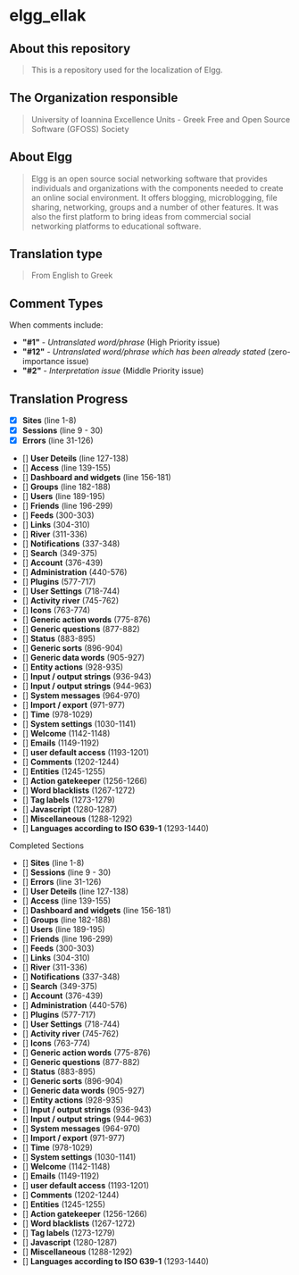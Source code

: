 elgg_ellak
======

About this repository
-----

>This is a repository used for the localization of Elgg.


The Organization responsible
-----

>University of Ioannina Excellence Units -
>Greek Free and Open Source Software (GFOSS) Society


About Elgg
-----
>Elgg is an open source social networking software that provides individuals
>and organizations with the components needed to create an online social environment.
>It offers blogging, microblogging, file sharing, networking, groups and a number of
>other features. It was also the first platform to bring ideas from commercial social
>networking platforms to educational software.


Translation type
-----
>From English to Greek

Comment Types
-----
When comments include:
 * __"#1"__ - _Untranslated word/phrase_ (High Priority issue)
 * __"#12"__ - _Untranslated word/phrase which has been already stated_ (zero-importance issue)
 * __"#2"__ -  _Interpretation issue_ (Middle Priority issue)

Translation Progress
-----
 - [x] __Sites__ (line 1-8)
 - [x] __Sessions__ (line 9 - 30)
 - [x] __Errors__ (line 31-126)
 - [] __User Deteils__ (line 127-138)
 - [] __Access__ (line 139-155)
 - [] __Dashboard and widgets__ (line 156-181)
 - [] __Groups__ (line 182-188)
 - [] __Users__ (line 189-195)
 - [] __Friends__ (line 196-299)
 - [] __Feeds__ (300-303)
 - [] __Links__ (304-310)
 - [] __River__ (311-336)
 - [] __Notifications__ (337-348)
 - [] __Search__ (349-375)
 - [] __Account__ (376-439)
 - [] __Administration__ (440-576)
 - [] __Plugins__ (577-717)
 - [] __User Settings__ (718-744)
 - [] __Activity river__ (745-762)
 - [] __Icons__ (763-774)
 - [] __Generic action words__ (775-876)
 - [] __Generic questions__ (877-882)
 - [] __Status__ (883-895)
 - [] __Generic sorts__ (896-904)
 - [] __Generic data words__ (905-927)
 - [] __Entity actions__ (928-935)
 - [] __Input / output strings__ (936-943)
 - [] __Input / output strings__ (944-963)
 - [] __System messages__ (964-970)
 - [] __Import / export__ (971-977)
 - [] __Time__ (978-1029)
 - [] __System settings__ (1030-1141)
 - [] __Welcome__ (1142-1148)
 - [] __Emails__ (1149-1192)
 - [] __user default access__ (1193-1201)
 - [] __Comments__ (1202-1244)
 - [] __Entities__ (1245-1255)
 - [] __Action gatekeeper__ (1256-1266)
 - [] __Word blacklists__ (1267-1272)
 - [] __Tag labels__ (1273-1279)
 - [] __Javascript__ (1280-1287)
 - [] __Miscellaneous__ (1288-1292)
 - [] __Languages according to ISO 639-1__ (1293-1440)

Completed Sections
 - [] __Sites__ (line 1-8)
 - [] __Sessions__ (line 9 - 30)
 - [] __Errors__ (line 31-126)
 - [] __User Deteils__ (line 127-138)
 - [] __Access__ (line 139-155)
 - [] __Dashboard and widgets__ (line 156-181)
 - [] __Groups__ (line 182-188)
 - [] __Users__ (line 189-195)
 - [] __Friends__ (line 196-299)
 - [] __Feeds__ (300-303)
 - [] __Links__ (304-310)
 - [] __River__ (311-336)
 - [] __Notifications__ (337-348)
 - [] __Search__ (349-375)
 - [] __Account__ (376-439)
 - [] __Administration__ (440-576)
 - [] __Plugins__ (577-717)
 - [] __User Settings__ (718-744)
 - [] __Activity river__ (745-762)
 - [] __Icons__ (763-774)
 - [] __Generic action words__ (775-876)
 - [] __Generic questions__ (877-882)
 - [] __Status__ (883-895)
 - [] __Generic sorts__ (896-904)
 - [] __Generic data words__ (905-927)
 - [] __Entity actions__ (928-935)
 - [] __Input / output strings__ (936-943)
 - [] __Input / output strings__ (944-963)
 - [] __System messages__ (964-970)
 - [] __Import / export__ (971-977)
 - [] __Time__ (978-1029)
 - [] __System settings__ (1030-1141)
 - [] __Welcome__ (1142-1148)
 - [] __Emails__ (1149-1192)
 - [] __user default access__ (1193-1201)
 - [] __Comments__ (1202-1244)
 - [] __Entities__ (1245-1255)
 - [] __Action gatekeeper__ (1256-1266)
 - [] __Word blacklists__ (1267-1272)
 - [] __Tag labels__ (1273-1279)
 - [] __Javascript__ (1280-1287)
 - [] __Miscellaneous__ (1288-1292)
 - [] __Languages according to ISO 639-1__ (1293-1440)


